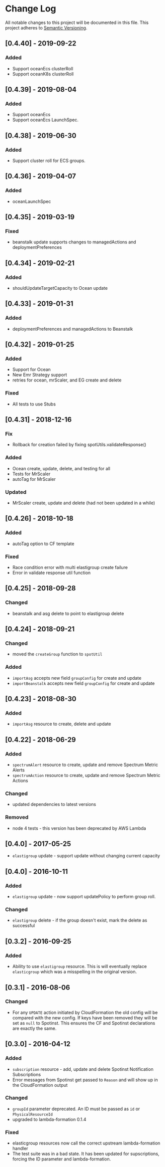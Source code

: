 # Change Log
All notable changes to this project will be documented in this file.
This project adheres to [Semantic Versioning](http://semver.org/).

## [0.4.40] - 2019-09-22
### Added 
 - Support oceanEcs clusterRoll 
 - Support oceanK8s clusterRoll  

## [0.4.39] - 2019-08-04
### Added 
 - Support oceanEcs 
 - Support oceanEcs LaunchSpec.  

## [0.4.38] - 2019-06-30
### Added 
 - Support cluster roll for ECS groups.  

## [0.4.36] - 2019-04-07
### Added 
 - oceanLaunchSpec 

## [0.4.35] - 2019-03-19
### Fixed
 - beanstalk update supports changes to managedActions and deploymentPreferences

## [0.4.34] - 2019-02-21
### Added
  - shouldUpdateTargetCapacity to Ocean update

## [0.4.33] - 2019-01-31
### Added
 - deploymentPreferences and managedActions to Beanstalk

## [0.4.32] - 2019-01-25
### Added
 - Support for Ocean
 - New Emr Strategy support
 - retries for ocean, mrScaler, and EG create and delete

### Fixed
 - All tests to use Stubs

## [0.4.31] - 2018-12-16
### Fix
 - Rollback for creation failed by fixing spotUtils.validateResponse()

### Added
 - Ocean create, update, delete, and testing for all
 - Tests for MrScaler
 - autoTag for MrScaler

### Updated
 - MrScaler create, update and delete (had not been updated in a while)
 
## [0.4.26] - 2018-10-18
### Added
 - autoTag option to CF template
 
### Fixed
-  Race condition error with multi elastigroup create failure
 - Error in validate response util function

## [0.4.25] - 2018-09-28
### Changed
 - beanstalk and asg delete to point to elastigroup delete

## [0.4.24] - 2018-09-21
### Changed
 - moved the `createGroup` function to `spotUtil`

### Added
 - `importAsg` accepts new field `groupConfig` for create and update
 - `importBeanstalk` accepts new field `groupConfig` for create and update

## [0.4.23] - 2018-08-30
### Added
 - `importAsg` resource to create, delete and update

## [0.4.22] - 2018-06-29
### Added
- `spectrumAlert` resource to create, update and remove Spectrum Metric
  Alerts
- `spectrumAction` resource to create, update and remove Spectrum Metric
  Actions

### Changed
- updated dependencies to latest versions

### Removed
- node 4 tests - this version has been deprecated by AWS Lambda

## [0.4.0] - 2017-05-25
- `elastigroup` update - support update without changing current capacity

## [0.4.0] - 2016-10-11
### Added
- `elastigroup` update - now support updatePolicy to perform group roll.

### Changed
- `elastigroup` delete - if the group doesn't exist, mark the delete as
   successful

## [0.3.2] - 2016-09-25
### Added
- Ability to use `elastigroup` resource. This is will eventually
  replace `elasticgroup` which was a misspelling in the original version.

## [0.3.1] - 2016-08-06
### Changed
- For any `UPDATE` action initiated by CloudFormation the old config
  will be compared with the new config.  If keys have been removed they
  will be set as `null` to Spotinst. This ensures the CF and Spotinst
  declarations are exactly the same.

## [0.3.0] - 2016-04-12
### Added
- `subscription` resource - add, update and delete Spotinst Notification
  Subscriptions
- Error messages from Spotinst get passed to `Reason` and will show up
  in the CloudFormation output

### Changed
- `groupId` parameter deprecated.  An ID must be passed as `id` or
  `PhysicalResourceId`
- upgraded to lambda-formation 0.1.4

### Fixed
- elasticgroup resources now call the correct upstream lambda-formation
  handler
- The test suite was in a bad state. It has been updated for
  supscriptions, forcing the ID parameter and lambda-formation.

